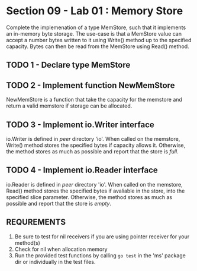 # Section 09 - Lab 01 : Memory Store

Complete the implemenation of a type MemStore, such that it implements an in-memory byte storage. The use-case is that a MemStore value can accept a number bytes written to it using Write() method up to the specified capacity. Bytes can then be read from the MemStore using Read() method.

## TODO 1 - Declare type MemStore

## TODO 2 - Implement function NewMemStore

NewMemStore is a function that take the capacity for the memstore and return a valid memstore if storage can be allocated.

## TODO 3 - Implement io.Writer interface

io.Writer is defined in _peer_ directory 'io'. When called on the memstore, Write() method stores the specified bytes if capacity allows it. Otherwise, the method stores as much as possible and report that the store is _full_.

## TODO 4 - Implement io.Reader interface

io.Reader is defined in _peer_ directory 'io'. When called on the memstore, Read() method stores the specified bytes if avaliable in the store, into the specified slice parameter. Otherwise, the method stores as much as possible and report that the store is _empty_.

## REQUREMENTS

1. Be sure to test for nil receivers if you are using pointer receiver for your method(s)
2. Check for nil when allocation memory
3. Run the provided test functions by calling `go test` in the 'ms' package dir or individually in the test files.
